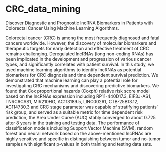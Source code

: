 # CRC_data_mining
Discover Diagnostic and Prognostic lncRNA Biomarkers in Patients with Colorectal Cancer Using Machine Learning Algorithms.


Colorectal cancer (CRC) is among the most frequently diagnosed and fatal cancers worldwide. However, the discovery
of molecular biomarkers and therapeutic targets for early detection and effective treatment of CRC remains challenging.
Deregulated lncRNAs (long non-coding RNAs) has been implicated in the development and progression of various cancer
types, and significantly correlates with patient survival. In this study, we used machine learning algorithms to identify lncRNAs
as potential biomarkers for CRC diagnosis and time dependent survival prediction. We demonstrated that machine learning can
play a potential role for investigating CRC mechanisms and discovering predictive biomarkers. We found that Cox proportional
hazards (Coxph) relative risk score model based on the lncRNAs expression including RP11-440D17.3, EIF3J-AS1, TNRC6CAS1,
MIR210HG, AC113189.5, LINC00261, CTB-25B13.12, AC114730.3 and CRC stage parameter was capable of stratifying
patients’ risk group, and served as a suitable metric for time dependent risk prediction, the Area Under Curve (AUC) stably
converged to about 0.725 after 8 years in the training and testing data. The performance of classification models including
Support Vector Machine (SVM), random forest and neural network based on the above-mentioned lncRNAs are highly sensitive
and specific in distinguishing between tumor and no-tumor samples with significant p-values in both training and testing data
sets.
